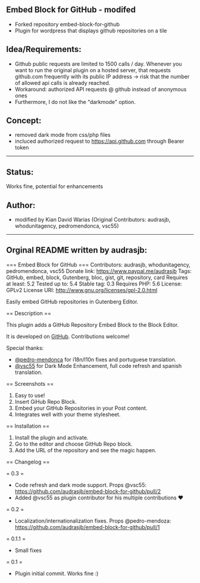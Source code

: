 ## Embed Block for GitHub - modifed
* Forked repository embed-block-for-github
* Plugin for wordpress that displays github repositories on a tile
## Idea/Requirements: 
* Github public requests are limited to 1500 calls / day. Whenever you want to run the original plugin on a hosted server, that requests github.com frequently with its public IP address -> risk that the number of allowed api calls is already reached. 
* Workaround: authorized API requests @ github instead of anonymous ones
* Furthermore, I do not like the "darkmode" option. 
## Concept: 
* removed dark mode from css/php files
* incluced authorized request to https://api.github.com through Bearer token
-----------------------------------------
## Status:
Works fine, potential for enhancements 
## Author: 
*  modified by Kian David Warias (Original Contributors: audrasjb, whodunitagency, pedromendonca, vsc55)
-----------------------------------------
## Orginal README written by audrasjb: 
=== Embed Block for GitHub ===
Contributors: audrasjb, whodunitagency, pedromendonca, vsc55
Donate link: https://www.paypal.me/audrasjb
Tags: GitHub, embed, block, Gutenberg, bloc, gist, git, repository, card
Requires at least: 5.2
Tested up to: 5.4
Stable tag: 0.3
Requires PHP: 5.6
License: GPLv2
License URI: http://www.gnu.org/licenses/gpl-2.0.html

Easily embed GitHub repositories in Gutenberg Editor.

== Description ==

This plugin adds a GitHub Repository Embed Block to the Block Editor.

It is developed on [GitHub](https://github.com/audrasjb/embed-block-for-github). Contributions welcome!

Special thanks:
- [@pedro-mendonca](https://github.com/pedro-mendonca) for i18n/l10n fixes and portuguese translation.
- [@vsc55](https://github.com/vsc55) for Dark Mode Enhancement, full code refresh and spanish translation.

== Screenshots ==

1. Easy to use!
2. Insert GiHub Repo Block.
3. Embed your GitHub Repositories in your Post content.
4. Integrates well with your theme stylesheet.

== Installation ==

1. Install the plugin and activate.
2. Go to the editor and choose GitHub Repo block.
3. Add the URL of the repository and see the magic happen.

== Changelog ==

= 0.3 =
* Code refresh and dark mode support. Props @vsc55: https://github.com/audrasjb/embed-block-for-github/pull/2
* Added @vsc55 as plugin contributor for his multiple contributions ♥️

= 0.2 =
* Localization/internationalization fixes. Props @pedro-mendoza: https://github.com/audrasjb/embed-block-for-github/pull/1

= 0.1.1 =
* Small fixes

= 0.1 =
* Plugin initial commit. Works fine :)
